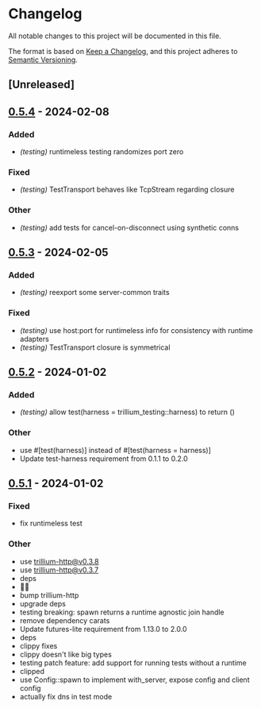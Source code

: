 # Changelog
All notable changes to this project will be documented in this file.

The format is based on [Keep a Changelog](https://keepachangelog.com/en/1.0.0/),
and this project adheres to [Semantic Versioning](https://semver.org/spec/v2.0.0.html).

## [Unreleased]

## [0.5.4](https://github.com/trillium-rs/trillium/compare/trillium-testing-v0.5.3...trillium-testing-v0.5.4) - 2024-02-08

### Added
- *(testing)* runtimeless testing randomizes port zero

### Fixed
- *(testing)* TestTransport behaves like TcpStream regarding closure

### Other
- *(testing)* add tests for cancel-on-disconnect using synthetic conns

## [0.5.3](https://github.com/trillium-rs/trillium/compare/trillium-testing-v0.5.2...trillium-testing-v0.5.3) - 2024-02-05

### Added
- *(testing)* reexport some server-common traits

### Fixed
- *(testing)* use host:port for runtimeless info for consistency with runtime adapters
- *(testing)* TestTransport closure is symmetrical

## [0.5.2](https://github.com/trillium-rs/trillium/compare/trillium-testing-v0.5.1...trillium-testing-v0.5.2) - 2024-01-02

### Added
- *(testing)* allow test(harness = trillium_testing::harness) to return ()

### Other
- use #[test(harness)] instead of #[test(harness = harness)]
- Update test-harness requirement from 0.1.1 to 0.2.0

## [0.5.1](https://github.com/trillium-rs/trillium/compare/trillium-testing-v0.5.0...trillium-testing-v0.5.1) - 2024-01-02

### Fixed
- fix runtimeless test

### Other
- use trillium-http@v0.3.8
- use trillium-http@v0.3.7
- deps
- 📎💬
- bump trillium-http
- upgrade deps
- testing breaking: spawn returns a runtime agnostic join handle
- remove dependency carats
- Update futures-lite requirement from 1.13.0 to 2.0.0
- deps
- clippy fixes
- clippy doesn't like big types
- testing patch feature: add support for running tests without a runtime
- clipped
- use Config::spawn to implement with_server, expose config and client config
- actually fix dns in test mode
